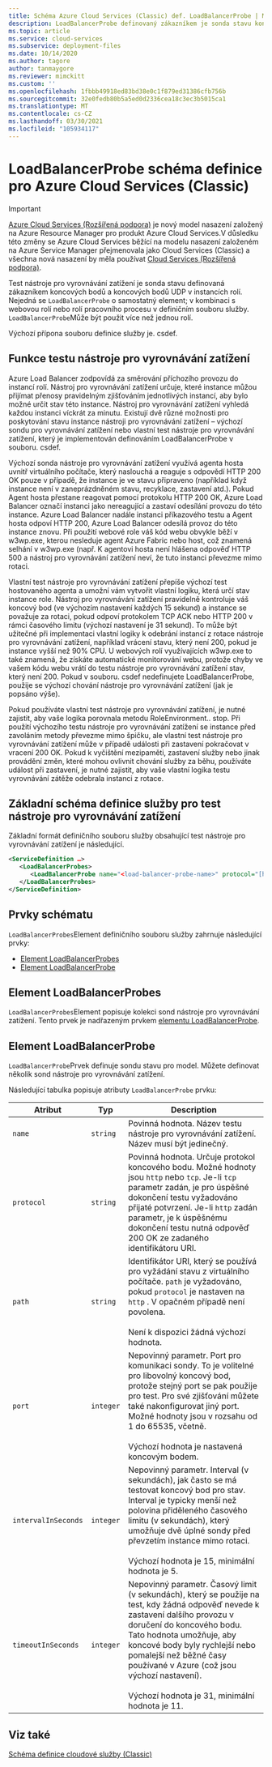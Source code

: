 ```yaml
---
title: Schéma Azure Cloud Services (Classic) def. LoadBalancerProbe | Microsoft Docs
description: LoadBalancerProbe definovaný zákazníkem je sonda stavu koncových bodů v instancích rolí. Kombinuje s webovými rolemi nebo rolemi pracovního procesu v definičním souboru služby.
ms.topic: article
ms.service: cloud-services
ms.subservice: deployment-files
ms.date: 10/14/2020
ms.author: tagore
author: tanmaygore
ms.reviewer: mimckitt
ms.custom: ''
ms.openlocfilehash: 1fbbb49918ed83bd38e0c1f879ed31386cfb756b
ms.sourcegitcommit: 32e0fedb80b5a5ed0d2336cea18c3ec3b5015ca1
ms.translationtype: MT
ms.contentlocale: cs-CZ
ms.lasthandoff: 03/30/2021
ms.locfileid: "105934117"
---
```

# <a name="azure-cloud-services-classic-definition-loadbalancerprobe-schema"></a>LoadBalancerProbe schéma definice pro Azure Cloud Services (Classic)

> [!IMPORTANT]
> [Azure Cloud Services (Rozšířená podpora)](../cloud-services-extended-support/overview.md) je nový model nasazení založený na Azure Resource Manager pro produkt Azure Cloud Services.V důsledku této změny se Azure Cloud Services běžící na modelu nasazení založeném na Azure Service Manager přejmenovala jako Cloud Services (Classic) a všechna nová nasazení by měla používat [Cloud Services (Rozšířená podpora)](../cloud-services-extended-support/overview.md).

Test nástroje pro vyrovnávání zatížení je sonda stavu definovaná zákazníkem koncových bodů a koncových bodů UDP v instancích rolí. Nejedná se `LoadBalancerProbe` o samostatný element; v kombinaci s webovou rolí nebo rolí pracovního procesu v definičním souboru služby. `LoadBalancerProbe`Může být použit více než jednou rolí.

Výchozí přípona souboru definice služby je. csdef.

## <a name="the-function-of-a-load-balancer-probe"></a>Funkce testu nástroje pro vyrovnávání zatížení
Azure Load Balancer zodpovídá za směrování příchozího provozu do instancí rolí. Nástroj pro vyrovnávání zatížení určuje, které instance můžou přijímat přenosy pravidelným zjišťováním jednotlivých instancí, aby bylo možné určit stav této instance. Nástroj pro vyrovnávání zatížení vyhledá každou instanci víckrát za minutu. Existují dvě různé možnosti pro poskytování stavu instance nástroji pro vyrovnávání zatížení – výchozí sondu pro vyrovnávání zatížení nebo vlastní test nástroje pro vyrovnávání zatížení, který je implementován definováním LoadBalancerProbe v souboru. csdef.

Výchozí sonda nástroje pro vyrovnávání zatížení využívá agenta hosta uvnitř virtuálního počítače, který naslouchá a reaguje s odpovědí HTTP 200 OK pouze v případě, že instance je ve stavu připraveno (například když instance není v zaneprázdněném stavu, recyklace, zastavení atd.). Pokud Agent hosta přestane reagovat pomocí protokolu HTTP 200 OK, Azure Load Balancer označí instanci jako nereagující a zastaví odesílání provozu do této instance. Azure Load Balancer nadále instanci příkazového testu a Agent hosta odpoví HTTP 200, Azure Load Balancer odesílá provoz do této instance znovu. Při použití webové role váš kód webu obvykle běží v w3wp.exe, kterou nesleduje agent Azure Fabric nebo host, což znamená selhání v w3wp.exe (např. K agentovi hosta není hlášena odpověď HTTP 500 a nástroj pro vyrovnávání zatížení neví, že tuto instanci převezme mimo rotaci.

Vlastní test nástroje pro vyrovnávání zatížení přepíše výchozí test hostovaného agenta a umožní vám vytvořit vlastní logiku, která určí stav instance role. Nástroj pro vyrovnávání zatížení pravidelně kontroluje váš koncový bod (ve výchozím nastavení každých 15 sekund) a instance se považuje za rotaci, pokud odpoví protokolem TCP ACK nebo HTTP 200 v rámci časového limitu (výchozí nastavení je 31 sekund). To může být užitečné při implementaci vlastní logiky k odebrání instancí z rotace nástroje pro vyrovnávání zatížení, například vrácení stavu, který není 200, pokud je instance vyšší než 90% CPU. U webových rolí využívajících w3wp.exe to také znamená, že získáte automatické monitorování webu, protože chyby ve vašem kódu webu vrátí do testu nástroje pro vyrovnávání zatížení stav, který není 200. Pokud v souboru. csdef nedefinujete LoadBalancerProbe, použije se výchozí chování nástroje pro vyrovnávání zatížení (jak je popsáno výše).

Pokud používáte vlastní test nástroje pro vyrovnávání zatížení, je nutné zajistit, aby vaše logika porovnala metodu RoleEnvironment.. stop. Při použití výchozího testu nástroje pro vyrovnávání zatížení se instance před zavoláním metody převezme mimo špičku, ale vlastní test nástroje pro vyrovnávání zatížení může v případě události při zastavení pokračovat v vracení 200 OK. Pokud k vyčištění mezipaměti, zastavení služby nebo jinak provádění změn, které mohou ovlivnit chování služby za běhu, používáte událost při zastavení, je nutné zajistit, aby vaše vlastní logika testu vyrovnávání zátěže odebrala instanci z rotace.

## <a name="basic-service-definition-schema-for-a-load-balancer-probe"></a>Základní schéma definice služby pro test nástroje pro vyrovnávání zatížení
 Základní formát definičního souboru služby obsahující test nástroje pro vyrovnávání zatížení je následující.

```xml
<ServiceDefinition …>
   <LoadBalancerProbes>
      <LoadBalancerProbe name="<load-balancer-probe-name>" protocol="[http|tcp]" path="<uri-for-checking-health-status-of-vm>" port="<port-number>" intervalInSeconds="<interval-in-seconds>" timeoutInSeconds="<timeout-in-seconds>"/>
   </LoadBalancerProbes>
</ServiceDefinition>
```

## <a name="schema-elements"></a>Prvky schématu
`LoadBalancerProbes`Element definičního souboru služby zahrnuje následující prvky:

- [Element LoadBalancerProbes](#LoadBalancerProbes)
- [Element LoadBalancerProbe](#LoadBalancerProbe)

##  <a name="loadbalancerprobes-element"></a><a name="LoadBalancerProbes"></a> Element LoadBalancerProbes
`LoadBalancerProbes`Element popisuje kolekci sond nástroje pro vyrovnávání zatížení. Tento prvek je nadřazeným prvkem [elementu LoadBalancerProbe](#LoadBalancerProbe). 

##  <a name="loadbalancerprobe-element"></a><a name="LoadBalancerProbe"></a> Element LoadBalancerProbe
`LoadBalancerProbe`Prvek definuje sondu stavu pro model. Můžete definovat několik sond nástroje pro vyrovnávání zatížení. 

Následující tabulka popisuje atributy `LoadBalancerProbe` prvku:

|Atribut|Typ|Description|
| ------------------- | -------- | -----------------|
| `name`              | `string` | Povinná hodnota. Název testu nástroje pro vyrovnávání zatížení. Název musí být jedinečný.|
| `protocol`          | `string` | Povinná hodnota. Určuje protokol koncového bodu. Možné hodnoty jsou `http` nebo `tcp`. Je-li `tcp` parametr zadán, je pro úspěšné dokončení testu vyžadováno přijaté potvrzení. Je-li `http` zadán parametr, je k úspěšnému dokončení testu nutná odpověď 200 OK ze zadaného identifikátoru URI.|
| `path`              | `string` | Identifikátor URI, který se používá pro vyžádání stavu z virtuálního počítače. `path` je vyžadováno, pokud `protocol` je nastaven na `http` . V opačném případě není povolena.<br /><br /> Není k dispozici žádná výchozí hodnota.|
| `port`              | `integer` | Nepovinný parametr. Port pro komunikaci sondy. To je volitelné pro libovolný koncový bod, protože stejný port se pak použije pro test. Pro své zjišťování můžete také nakonfigurovat jiný port. Možné hodnoty jsou v rozsahu od 1 do 65535, včetně.<br /><br /> Výchozí hodnota je nastavená koncovým bodem.|
| `intervalInSeconds` | `integer` | Nepovinný parametr. Interval (v sekundách), jak často se má testovat koncový bod pro stav. Interval je typicky menší než polovina přiděleného časového limitu (v sekundách), který umožňuje dvě úplné sondy před převzetím instance mimo rotaci.<br /><br /> Výchozí hodnota je 15, minimální hodnota je 5.|
| `timeoutInSeconds`  | `integer` | Nepovinný parametr. Časový limit (v sekundách), který se použije na test, kdy žádná odpověď nevede k zastavení dalšího provozu v doručení do koncového bodu. Tato hodnota umožňuje, aby koncové body byly rychlejší nebo pomalejší než běžné časy používané v Azure (což jsou výchozí nastavení).<br /><br /> Výchozí hodnota je 31, minimální hodnota je 11.|

## <a name="see-also"></a>Viz také
[Schéma definice cloudové služby (Classic)](schema-csdef-file.md)